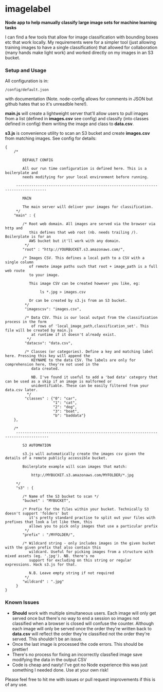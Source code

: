 # imagelabel
**Node app to help manually classify large image sets for machine learning tasks**

I can find a few tools that allow for image classification with bounding boxes etc that work locally. My requirements were for a simpler tool (just allowing training images to have a single classification) that allowed for collaboration (many hands make light work) and worked directly on my images in an S3 bucket.

### Setup and Usage

All configuration is in:

    /config/default.json
  
with documentation (Note. node-config allows for comments in JSON but github hates that so it's unreadble here!).

**main.js** will create a lightweight server that'll allow users to pull images from a list (defined in **images.csv** see config) and classify (into classes defined in config) them writing the image and class to **data.csv**.

**s3.js** is convenience utility to scan an S3 bucket and create **images.csv** from matching images. See config for details:

    {
        /*

            DEFAULT CONFIG

            All our run time configuration is defined here. This is a boilerplate and 
            needs modifying for your local environment before running. 

         ------------------------------------------------------------------------------------

            MAIN

            The main server will deliver your images for classification. 
         */
        "main" : {

            /* Root web domain. All images are served via the browser via http and
               this defines that web root (nb. needs trailing /). Boilerplate is for an 
               AWS bucket but it'll work with any domain.
             */
            "root" : "http://YOURBUCKET.s3.amazonaws.com/",

            /* Images CSV. This defines a local path to a CSV with a single column
               of remote image paths such that root + image_path is a full web route
               to your image.

               This image CSV can be created however you like, eg:

                    ls *.jpg > images.csv

               Or can be created by s3.js from an S3 bucket.  
             */
             "imagescsv": "images.csv",

             /* Data CSV. This is our local output from the classification process in the form
                of rows of 'local_image_path,classification_set'. This file will be created by main.js
                at runtime if it doesn't already exist.
              */
             "datacsv": "data.csv",

             /* Classes (or categories). Define a key and matching label here. Pressing this key will append the 
                KEYNAME to the data CSV. The labels are only for comprehension here, they're not used in the 
                data created.

                NB. I've found it useful to add a 'bad data' category that can be used as a skip if an image is malformed or 
                unidentifiable. These can be easily filtered from your data.csv later.
              */
             "classes" : {"0": "car",
                          "1": "cat",
                          "2": "dog",
                          "3": "boat",
                          "b": "baddata"}
        },

        /*
         -------------------------------------------------------------------------------------

            S3 AUTOMATION

            s3.js will automatically create the images csv given the details of a remote publicly accessible bucket.

            Boilerplate example will scan images that match:

                http://MYBUCKET.s3.amazonaws.com/MYFOLDER/*.jpg

         */
         "s3" : {

            /* Name of the S3 bucket to scan */
            "bucket" : "MYBUCKET",

            /* Prefix for the files within your bucket. Technically S3 doesn't support 'folders' but 
               it's pretty standard practise to split out your files with prefixes that look a lot like them, this 
               allows you to pick only images that use a particular prefix
             */
            "prefix" : "/MYFOLDER/",

            /* Wildcard string - only includes images in the given bucket with the given prefix that also contain this 
               wildcard. Useful for picking images from a structure with mixed assets (eg. '.jpg'). NB. there's no 
               support for excluding on this string or regular expressions. Hack s3.js for that.

               N.B. Leave empty string if not required
             */
            "wildcard" : ".jpg"
         }
    }

### Known Issues

* **Should** work with multiple simultaneous users. Each image will only get served once but there's no way to end a session so images not classified when a browser is closed will confuse the counter. Although each image will only be served once the order they're written back to **data.csv** will reflect the order they're classified not the order they're served. This shouldn't be an issue.
* Once the last image is processed the code errors. This should be prettier!
* There's no process for fixing an incorrectly classfied image save modifying the data in the output CSV
* Code is cheap and nasty! I've got no Node experience this was just something I needed done. Use at your own risk!

Please feel free to hit me with issues or pull request improvements if this is of any use.
